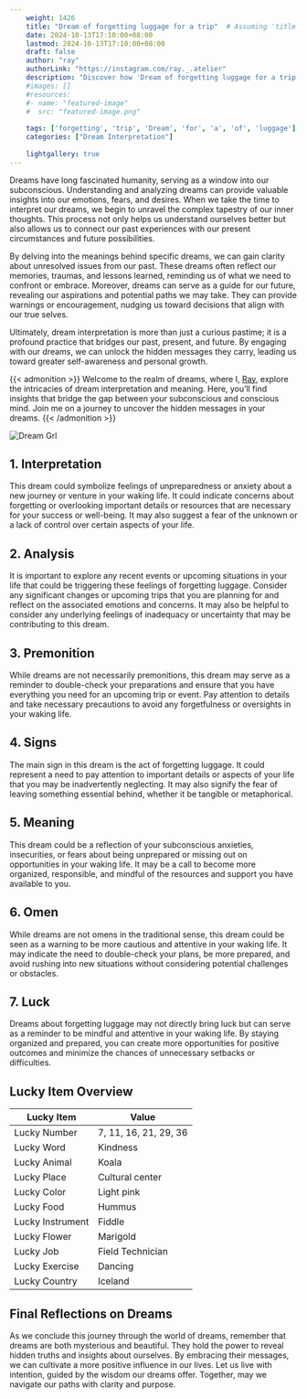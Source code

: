 ```yaml
---
    weight: 1426
    title: "Dream of forgetting luggage for a trip"  # Assuming 'title' column exists
    date: 2024-10-13T17:10:00+08:00
    lastmod: 2024-10-13T17:10:00+08:00
    draft: false
    author: "ray"
    authorLink: "https://instagram.com/ray._.atelier"
    description: "Discover how 'Dream of forgetting luggage for a trip' can interpret your future and uncover its significant meanings in your life."
    #images: []
    #resources:
    #- name: "featured-image"
    #  src: "featured-image.png"
    
    tags: ['forgetting', 'trip', 'Dream', 'for', 'a', 'of', 'luggage']
    categories: ["Dream Interpretation"]
    
    lightgallery: true
---
```

    
Dreams have long fascinated humanity, serving as a window into our subconscious. Understanding and analyzing dreams can provide valuable insights into our emotions, fears, and desires. When we take the time to interpret our dreams, we begin to unravel the complex tapestry of our inner thoughts. This process not only helps us understand ourselves better but also allows us to connect our past experiences with our present circumstances and future possibilities.

By delving into the meanings behind specific dreams, we can gain clarity about unresolved issues from our past. These dreams often reflect our memories, traumas, and lessons learned, reminding us of what we need to confront or embrace. Moreover, dreams can serve as a guide for our future, revealing our aspirations and potential paths we may take. They can provide warnings or encouragement, nudging us toward decisions that align with our true selves.

Ultimately, dream interpretation is more than just a curious pastime; it is a profound practice that bridges our past, present, and future. By engaging with our dreams, we can unlock the hidden messages they carry, leading us toward greater self-awareness and personal growth.

{{< admonition >}}
Welcome to the realm of dreams, where I, [Ray](https://instagram.com/ray._.atelier), explore the intricacies of dream interpretation and meaning. Here, you’ll find insights that bridge the gap between your subconscious and conscious mind. Join me on a journey to uncover the hidden messages in your dreams.
{{< /admonition >}}

![Dream Grl](https://cdn.pixabay.com/photo/2017/11/02/03/35/gothic-2910057_1280.jpg "Dream Grl")

## 1. Interpretation
 This dream could symbolize feelings of unpreparedness or anxiety about a new journey or venture in your waking life. It could indicate concerns about forgetting or overlooking important details or resources that are necessary for your success or well-being. It may also suggest a fear of the unknown or a lack of control over certain aspects of your life.

## 2. Analysis
 It is important to explore any recent events or upcoming situations in your life that could be triggering these feelings of forgetting luggage. Consider any significant changes or upcoming trips that you are planning for and reflect on the associated emotions and concerns. It may also be helpful to consider any underlying feelings of inadequacy or uncertainty that may be contributing to this dream.

## 3. Premonition
 While dreams are not necessarily premonitions, this dream may serve as a reminder to double-check your preparations and ensure that you have everything you need for an upcoming trip or event. Pay attention to details and take necessary precautions to avoid any forgetfulness or oversights in your waking life.

## 4. Signs
 The main sign in this dream is the act of forgetting luggage. It could represent a need to pay attention to important details or aspects of your life that you may be inadvertently neglecting. It may also signify the fear of leaving something essential behind, whether it be tangible or metaphorical.

## 5. Meaning
 This dream could be a reflection of your subconscious anxieties, insecurities, or fears about being unprepared or missing out on opportunities in your waking life. It may be a call to become more organized, responsible, and mindful of the resources and support you have available to you.

## 6. Omen
 While dreams are not omens in the traditional sense, this dream could be seen as a warning to be more cautious and attentive in your waking life. It may indicate the need to double-check your plans, be more prepared, and avoid rushing into new situations without considering potential challenges or obstacles.

## 7. Luck
 Dreams about forgetting luggage may not directly bring luck but can serve as a reminder to be mindful and attentive in your waking life. By staying organized and prepared, you can create more opportunities for positive outcomes and minimize the chances of unnecessary setbacks or difficulties.

## Lucky Item Overview
| Lucky Item          | Value              |
|---------------|--------------------|
| Lucky Number        | 7, 11, 16, 21, 29, 36  |
| Lucky Word          | Kindness |
| Lucky Animal        | Koala |
| Lucky Place         | Cultural center     |
| Lucky Color         | Light pink     |
| Lucky Food          | Hummus      |
| Lucky Instrument    | Fiddle |
| Lucky Flower        | Marigold    |
| Lucky Job           | Field Technician       |
| Lucky Exercise      | Dancing  |
| Lucky Country       | Iceland    |


##  Final Reflections on Dreams

As we conclude this journey through the world of dreams, remember that dreams are both mysterious and beautiful. They hold the power to reveal hidden truths and insights about ourselves. By embracing their messages, we can cultivate a more positive influence in our lives. Let us live with intention, guided by the wisdom our dreams offer. Together, may we navigate our paths with clarity and purpose.
